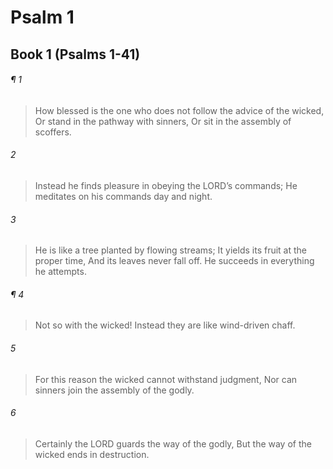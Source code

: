# Psalm 1
## Book 1 (Psalms 1-41)
###### ¶ 1
> How blessed is the one who does not follow the advice of the wicked,
> Or stand in the pathway with sinners,
> Or sit in the assembly of scoffers.
###### 2
> Instead he finds pleasure in obeying the LORD’s commands;
> He meditates on his commands day and night.
###### 3
> He is like a tree planted by flowing streams;
> It yields its fruit at the proper time,
> And its leaves never fall off.
> He succeeds in everything he attempts.
###### ¶ 4
> Not so with the wicked!
> Instead they are like wind-driven chaff.
###### 5
> For this reason the wicked cannot withstand judgment,
> Nor can sinners join the assembly of the godly.
###### 6
> Certainly the LORD guards the way of the godly,
> But the way of the wicked ends in destruction.
